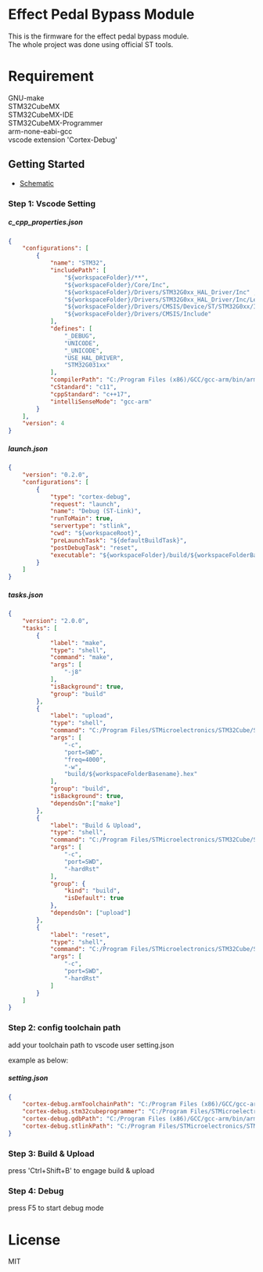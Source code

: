 # Effect Pedal Bypass Module
This is the firmware for the effect pedal bypass module.<br>
The whole project was done using official ST tools.

# Requirement
GNU-make<br>
STM32CubeMX<br>
STM32CubeMX-IDE<br>
STM32CubeMX-Programmer<br>
arm-none-eabi-gcc<br>
vscode extension 'Cortex-Debug'<br>

## Getting Started
* [Schematic](Schematic/Bypass_Module.pdf)</br>

### Step 1: Vscode Setting

##### c_cpp_properties.json
```json
{
    "configurations": [
        {
            "name": "STM32",
            "includePath": [
                "${workspaceFolder}/**",
                "${workspaceFolder}/Core/Inc",
                "${workspaceFolder}/Drivers/STM32G0xx_HAL_Driver/Inc" ,
                "${workspaceFolder}/Drivers/STM32G0xx_HAL_Driver/Inc/Legacy",
                "${workspaceFolder}/Drivers/CMSIS/Device/ST/STM32G0xx/Include",
                "${workspaceFolder}/Drivers/CMSIS/Include"
            ],
            "defines": [
                "_DEBUG",
                "UNICODE",
                "_UNICODE",
                "USE_HAL_DRIVER",
                "STM32G031xx"
            ],
            "compilerPath": "C:/Program Files (x86)/GCC/gcc-arm/bin/arm-none-eabi-gcc.exe",
            "cStandard": "c11",
            "cppStandard": "c++17",
            "intelliSenseMode": "gcc-arm"
        }
    ],
    "version": 4
}
```
##### launch.json
```json
{
    "version": "0.2.0",
    "configurations": [
        {
            "type": "cortex-debug",
            "request": "launch",
            "name": "Debug (ST-Link)",
            "runToMain": true,
            "servertype": "stlink",
            "cwd": "${workspaceRoot}",
            "preLaunchTask": "${defaultBuildTask}",
            "postDebugTask": "reset",
            "executable": "${workspaceFolder}/build/${workspaceFolderBasename}.elf"
        }
    ]
}
```
##### tasks.json
```json
{
    "version": "2.0.0",
    "tasks": [
        {
            "label": "make",
            "type": "shell",
            "command": "make",
            "args": [
                "-j8"
            ],
            "isBackground": true,
            "group": "build"
        },
        {
            "label": "upload",
            "type": "shell",
            "command": "C:/Program Files/STMicroelectronics/STM32Cube/STM32CubeProgrammer/bin/STM32_Programmer_CLI.exe",
            "args": [
                "-c",
                "port=SWD",
                "freq=4000",
                "-w",
                "build/${workspaceFolderBasename}.hex"
            ],
            "group": "build",
            "isBackground": true,
            "dependsOn":["make"]
        },
        {
            "label": "Build & Upload",
            "type": "shell",
            "command": "C:/Program Files/STMicroelectronics/STM32Cube/STM32CubeProgrammer/bin/STM32_Programmer_CLI.exe",
            "args": [
                "-c",
                "port=SWD",
                "-hardRst"
            ],
            "group": {
                "kind": "build",
                "isDefault": true
            },
            "dependsOn": ["upload"]
        },
        {
            "label": "reset",
            "type": "shell",
            "command": "C:/Program Files/STMicroelectronics/STM32Cube/STM32CubeProgrammer/bin/STM32_Programmer_CLI.exe",
            "args": [
                "-c",
                "port=SWD",
                "-hardRst"
            ]
        }
    ]
}
```
### Step 2: config toolchain path

add your toolchain path to vscode user setting.json<br> 

example as below:

##### setting.json
```json
{
    "cortex-debug.armToolchainPath": "C:/Program Files (x86)/GCC/gcc-arm/bin",
    "cortex-debug.stm32cubeprogrammer": "C:/Program Files/STMicroelectronics/STM32Cube/STM32CubeProgrammer/bin",
    "cortex-debug.gdbPath": "C:/Program Files (x86)/GCC/gcc-arm/bin/arm-none-eabi-gdb.exe",
    "cortex-debug.stlinkPath": "C:/Program Files/STMicroelectronics/STM32Cube/STM32CubeIDE/plugins/com.st.stm32cube.ide.mcu.externaltools.stlink-gdb-server.win32_1.6.0.202101291314/tools/bin/ST-LINK_gdbserver.exe"
}
```
### Step 3: Build & Upload

press 'Ctrl+Shift+B' to engage build & upload

### Step 4: Debug

press F5 to start debug mode

# License
MIT